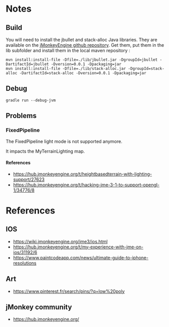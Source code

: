 # Notes

## Build

You will need to install the jbullet and stack-alloc Java libraries.
They are available on the [jMonkeyEngine github repository]().
Get them, put them in the lib subfolder and install them in the local
maven repository :

    mvn install:install-file -Dfile=./lib/jbullet.jar -DgroupId=jbullet -DartifactId=jbullet -Dversion=0.0.1 -Dpackaging=jar
    mvn install:install-file -Dfile=./lib/stack-alloc.jar -DgroupId=stack-alloc -DartifactId=stack-alloc -Dversion=0.0.1 -Dpackaging=jar

## Debug

    gradle run --debug-jvm

## Problems

### FixedPipeline

The FixedPipeline light mode is not supported anymore.

It impacts the MyTerrainLighting map.

#### References

- https://hub.jmonkeyengine.org/t/heightbasedterrain-with-lighting-support/27623
- https://hub.jmonkeyengine.org/t/hacking-jme-3-1-to-support-opengl-1/34776/8

# References

## IOS

- https://wiki.jmonkeyengine.org/jme3/ios.html
- https://hub.jmonkeyengine.org/t/my-experience-with-jme-on-ios/31192/6
- https://www.paintcodeapp.com/news/ultimate-guide-to-iphone-resolutions

## Art

- https://www.pinterest.fr/search/pins/?q=low%20poly

## jMonkey community

- https://hub.jmonkeyengine.org/
